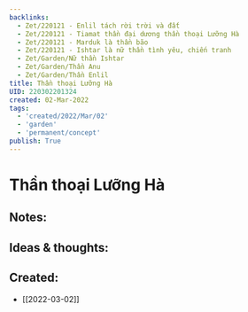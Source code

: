 ```yaml
---
backlinks:
  - Zet/220121 - Enlil tách rời trời và đất
  - Zet/220121 - Tiamat thần đại dương thần thoại Lưỡng Hà
  - Zet/220121 - Marduk là thần bão
  - Zet/220121 - Ishtar là nữ thần tình yêu, chiến tranh
  - Zet/Garden/Nữ thần Ishtar
  - Zet/Garden/Thần Anu
  - Zet/Garden/Thần Enlil
title: Thần thoại Lưỡng Hà
UID: 220302201324
created: 02-Mar-2022
tags:
  - 'created/2022/Mar/02'
  - 'garden'
  - 'permanent/concept'
publish: True
---
```

# Thần thoại Lưỡng Hà

## Notes:


## Ideas & thoughts:



## Created:
- [[2022-03-02]]

